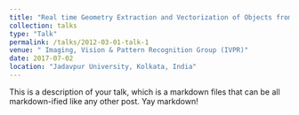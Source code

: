 ```yaml
---
title: "Real time Geometry Extraction and Vectorization of Objects from Point-Cloud Data"
collection: talks
type: "Talk"
permalink: /talks/2012-03-01-talk-1
venue: " Imaging, Vision & Pattern Recognition Group (IVPR)"
date: 2017-07-02
location: "Jadavpur University, Kolkata, India"
---
```


This is a description of your talk, which is a markdown files that can be all markdown-ified like any other post. Yay markdown!
